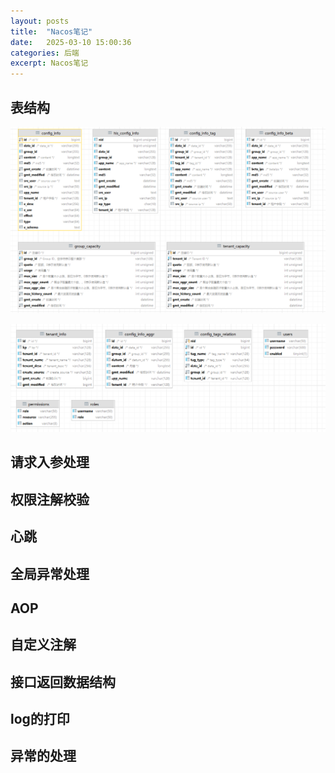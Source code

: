 ```yaml
---
layout: posts
title:  "Nacos笔记"
date:   2025-03-10 15:00:36
categories: 后端
excerpt: Nacos笔记
---
```

## 表结构

![](/assets/article/18ec8c71009.png)

![](/assets/article/18ec8c74112.png)

## 请求入参处理

## 权限注解校验

## 心跳

## 全局异常处理

## AOP

## 自定义注解

## 接口返回数据结构

## log的打印

## 异常的处理